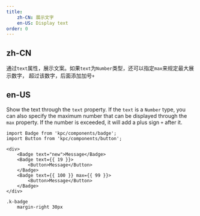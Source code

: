```yaml
---
title:
    zh-CN: 展示文字
    en-US: Display text
order: 0
---
```


## zh-CN

通过`text`属性，展示文案。如果`text`为`Number`类型，还可以指定`max`来规定最大展示数字，
超过该数字，后面添加加号`+`

## en-US

Show the text through the `text` property. If the `text` is a `Number` type, you can also specify 
the maximum number that can be displayed through the `max` property. If the number is exceeded, it will 
add a plus sign `+` after it.

```vdt
import Badge from 'kpc/components/badge';
import Button from 'kpc/components/button';

<div>
    <Badge text="new">Message</Badge>
    <Badge text={{ 19 }}>
        <Button>Message</Button>
    </Badge>
    <Badge text={{ 100 }} max={{ 99 }}>
        <Button>Message</Button>
    </Badge>
</div>
```

```styl
.k-badge
    margin-right 30px
```
